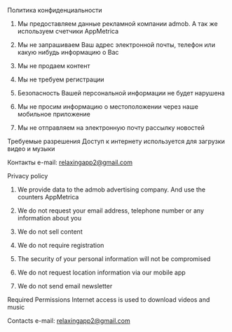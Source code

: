Политика конфиденциальности
1. Мы предоставляем данные рекламной компании admob. А так же используем счетчики AppMetrica

2. Мы не запрашиваем Ваш адрес электронной почты, телефон или какую нибудь информацию о Вас

3. Мы не продаем контент

4. Мы не требуем регистрации

5. Безопасность Вашей персональной информации не будет нарушена

6. Мы не просим информацию о местоположении через наше мобильное приложение

7. Мы не отправляем на электронную почту рассылку новостей

Требуемые разрешения
Доступ к интернету используется для загрузки видео и музыки

Контакты
e-mail: relaxingapp2@gmail.com

Privacy policy
1. We provide data to the admob advertising company. And use the counters AppMetrica

2. We do not request your email address, telephone number or any information about you

3. We do not sell content

4. We do not require registration

5. The security of your personal information will not be compromised

6. We do not request location information via our mobile app

7. We do not send email newsletter

Required Permissions
Internet access is used to download videos and music

Contacts
e-mail: relaxingapp2@gmail.com